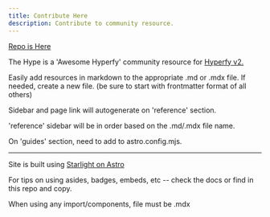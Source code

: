 ```yaml
---
title: Contribute Here
description: Contribute to community resource.
---
```


[Repo is Here](https://github.com/Innkeeping/theHype)

The Hype is a 'Awesome Hyperfy' community resource for [Hyperfy v2.](https://github.com/hyperfy-xyz/hyperfy)

Easily add resources in markdown to the appropriate .md or .mdx file.  If needed, create a new file.  (be sure to start with frontmatter format of all others)

Sidebar and page link will autogenerate on 'reference' section.

'reference' sidebar will be in order based on the .md/.mdx file name.

On 'guides' section, need to add to astro.config.mjs.

---

Site is built using [Starlight on Astro](https://starlight.astro.build/)

For tips on using asides, badges, embeds, etc -- check the docs or find in this repo and copy.

When using any import/components, file must be .mdx